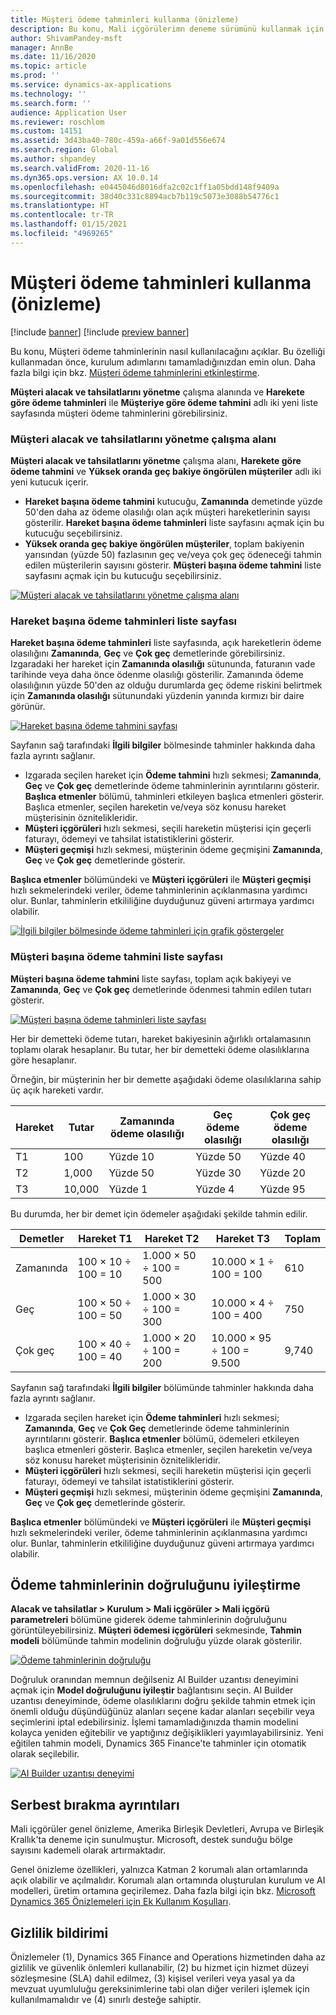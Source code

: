 ```yaml
---
title: Müşteri ödeme tahminleri kullanma (önizleme)
description: Bu konu, Mali içgörülerimn deneme sürümünü kullanmak için gerekli ön koşulları ve kapsamlı adımları açıklar.
author: ShivamPandey-msft
manager: AnnBe
ms.date: 11/16/2020
ms.topic: article
ms.prod: ''
ms.service: dynamics-ax-applications
ms.technology: ''
ms.search.form: ''
audience: Application User
ms.reviewer: roschlom
ms.custom: 14151
ms.assetid: 3d43ba40-780c-459a-a66f-9a01d556e674
ms.search.region: Global
ms.author: shpandey
ms.search.validFrom: 2020-11-16
ms.dyn365.ops.version: AX 10.0.14
ms.openlocfilehash: e0445046d8016dfa2c02c1ff1a05bdd148f9409a
ms.sourcegitcommit: 38d40c331c8894acb7b119c5073e3088b54776c1
ms.translationtype: HT
ms.contentlocale: tr-TR
ms.lasthandoff: 01/15/2021
ms.locfileid: "4969265"
---
```

# <a name="use-customer-payment-predictions-preview"></a>Müşteri ödeme tahminleri kullanma (önizleme)

[!include [banner](../includes/banner.md)]
[!include [preview banner](../includes/preview-banner.md)]

Bu konu, Müşteri ödeme tahminlerinin nasıl kullanılacağını açıklar. Bu özelliği kullanmadan önce, kurulum adımlarını tamamladığınızdan emin olun. Daha fazla bilgi için bkz. [Müşteri ödeme tahminlerini etkinleştirme](enable-cust-paymnt-prediction.md).

**Müşteri alacak ve tahsilatlarını yönetme** çalışma alanında ve **Harekete göre ödeme tahminleri** ile **Müşteriye göre ödeme tahmini** adlı iki yeni liste sayfasında müşteri ödeme tahminlerini görebilirsiniz.

### <a name="manage-customer-credit-and-collections-workspace"></a>Müşteri alacak ve tahsilatlarını yönetme çalışma alanı

**Müşteri alacak ve tahsilatlarını yönetme** çalışma alanı, **Harekete göre ödeme tahmini** ve **Yüksek oranda geç bakiye öngörülen müşteriler** adlı iki yeni kutucuk içerir.

- **Hareket başına ödeme tahmini** kutucuğu, **Zamanında** demetinde yüzde 50'den daha az ödeme olasılığı olan açık müşteri hareketlerinin sayısı gösterilir. **Hareket başına ödeme tahminleri** liste sayfasını açmak için bu kutucuğu seçebilirsiniz.
- **Yüksek oranda geç bakiye öngörülen müşteriler**, toplam bakiyenin yarısından (yüzde 50) fazlasının geç ve/veya çok geç ödeneceği tahmin edilen müşterilerin sayısını gösterir. **Müşteri başına ödeme tahmini** liste sayfasını açmak için bu kutucuğu seçebilirsiniz.

[![Müşteri alacak ve tahsilatlarını yönetme çalışma alanı](./media/manage-customer-credit-collections.png)](./media/manage-customer-credit-collections.png)

### <a name="payment-predictions-per-transaction-list-page"></a>Hareket başına ödeme tahminleri liste sayfası

**Hareket başına ödeme tahminleri** liste sayfasında, açık hareketlerin ödeme olasılığını **Zamanında**, **Geç** ve **Çok geç** demetlerinde görebilirsiniz. Izgaradaki her hareket için **Zamanında olasılığı** sütununda, faturanın vade tarihinde veya daha önce ödenme olasılığı gösterilir. Zamanında ödeme olasılığının yüzde 50'den az olduğu durumlarda geç ödeme riskini belirtmek için **Zamanında olasılığı** sütunundaki yüzdenin yanında kırmızı bir daire görünür.

[![Hareket başına ödeme tahmini sayfası](./media/payment-predictions-per-transaction.png)](./media/payment-predictions-per-transaction.png)

Sayfanın sağ tarafındaki **İlgili bilgiler** bölmesinde tahminler hakkında daha fazla ayrıntı sağlanır.

- Izgarada seçilen hareket için **Ödeme tahmini** hızlı sekmesi; **Zamanında**, **Geç** ve **Çok geç** demetlerinde ödeme tahminlerinin ayrıntılarını gösterir. **Başlıca etmenler** bölümü, tahminleri etkileyen başlıca etmenleri gösterir. Başlıca etmenler, seçilen hareketin ve/veya söz konusu hareket müşterisinin öznitelikleridir.
- **Müşteri içgörüleri** hızlı sekmesi, seçili hareketin müşterisi için geçerli faturayı, ödemeyi ve tahsilat istatistiklerini gösterir.
- **Müşteri geçmişi** hızlı sekmesi, müşterinin ödeme geçmişini **Zamanında**, **Geç** ve **Çok geç** demetlerinde gösterir.

**Başlıca etmenler** bölümündeki ve **Müşteri içgörüleri** ile **Müşteri geçmişi** hızlı sekmelerindeki veriler, ödeme tahminlerinin açıklanmasına yardımcı olur. Bunlar, tahminlerin etkililiğine duyduğunuz güveni artırmaya yardımcı olabilir.

[![İlgili bilgiler bölmesinde ödeme tahminleri için grafik göstergeler](./media/payment-prediction-gauges.png)](./media/payment-prediction-gauges.png)

### <a name="payment-prediction-per-customer-list-page"></a>Müşteri başına ödeme tahmini liste sayfası

**Müşteri başına ödeme tahmini** liste sayfası, toplam açık bakiyeyi ve **Zamanında**, **Geç** ve **Çok geç** demetlerinde ödenmesi tahmin edilen tutarı gösterir.

[![Müşteri başına ödeme tahminleri liste sayfası](./media/payment-predictions-per-transaction-02.png)](./media/payment-predictions-per-transaction-02.png)

Her bir demetteki ödeme tutarı, hareket bakiyesinin ağırlıklı ortalamasının toplamı olarak hesaplanır. Bu tutar, her bir demetteki ödeme olasılıklarına göre hesaplanır.

Örneğin, bir müşterinin her bir demette aşağıdaki ödeme olasılıklarına sahip üç açık hareketi vardır.

| Hareket | Tutar | Zamanında ödeme olasılığı | Geç ödeme olasılığı | Çok geç ödeme olasılığı |
|-------------|--------|-----------------------------|--------------------------|-------------------------------|
| T1          | 100    | Yüzde 10                  | Yüzde 50               | Yüzde 40                    |
| T2          | 1,000  | Yüzde 50                  | Yüzde 30               | Yüzde 20                    |
| T3          | 10,000 | Yüzde 1                   | Yüzde 4                | Yüzde 95                    |

Bu durumda, her bir demet için ödemeler aşağıdaki şekilde tahmin edilir.

| Demetler   | Hareket T1      | Hareket T2         | Hareket T3            | Toplam |
|-----------|---------------------|------------------------|---------------------------|-------|
| Zamanında   | 100 × 10 ÷ 100 = 10 | 1.000 × 50 ÷ 100 = 500 | 10.000 × 1 ÷ 100 = 100    | 610   |
| Geç      | 100 × 50 ÷ 100 = 50 | 1.000 × 30 ÷ 100 = 300 | 10.000 × 4 ÷ 100 = 400    | 750   |
| Çok geç | 100 × 40 ÷ 100 = 40 | 1.000 × 20 ÷ 100 = 200 | 10.000 × 95 ÷ 100 = 9.500 | 9,740 |

Sayfanın sağ tarafındaki **İlgili bilgiler** bölümünde tahminler hakkında daha fazla ayrıntı sağlanır.

- Izgarada seçilen hareket için **Ödeme tahminleri** hızlı sekmesi; **Zamanında**, **Geç** ve **Çok Geç** demetlerinde ödeme tahminlerinin ayrıntılarını gösterir. **Başlıca etmenler** bölümü, ödemeleri etkileyen başlıca etmenleri gösterir. Başlıca etmenler, seçilen hareketin ve/veya söz konusu hareket müşterisinin öznitelikleridir.
- **Müşteri içgörüleri** hızlı sekmesi, seçili hareketin müşterisi için geçerli faturayı, ödemeyi ve tahsilat istatistiklerini gösterir.
- **Müşteri geçmişi** hızlı sekmesi, müşterinin ödeme geçmişini **Zamanında**, **Geç** ve **Çok geç** demetlerinde gösterir.

**Başlıca etmenler** bölümündeki ve **Müşteri içgörüleri** ile **Müşteri geçmişi** hızlı sekmelerindeki veriler, ödeme tahminlerinin açıklanmasına yardımcı olur. Bunlar, tahminlerin etkililiğine duyduğunuz güveni artırmaya yardımcı olabilir.

## <a name="improving-the-accuracy-of-payment-predictions"></a>Ödeme tahminlerinin doğruluğunu iyileştirme

**Alacak ve tahsilatlar \> Kurulum \> Mali içgörüler \> Mali içgörü parametreleri** bölümüne giderek ödeme tahminlerinin doğruluğunu görüntüleyebilirsiniz. **Müşteri ödemesi içgörüleri** sekmesinde, **Tahmin modeli** bölümünde tahmin modelinin doğruluğu yüzde olarak gösterilir.

[![Ödeme tahminlerinin doğruluğu](./media/finance-insights-parameters-accuracy-2nd.png)](./media/finance-insights-parameters-accuracy-2nd.png)

Doğruluk oranından memnun değilseniz AI Builder uzantısı deneyimini açmak için **Model doğruluğunu iyileştir** bağlantısını seçin. AI Builder uzantısı deneyiminde, ödeme olasılıklarını doğru şekilde tahmin etmek için önemli olduğu düşündüğünüz alanları seçene kadar alanları seçebilir veya seçimlerini iptal edebilirsiniz. İşlemi tamamladığınızda thamin modelini kolayca yeniden eğitebilir ve yaptığınız değişiklikleri yayımlayabilirsiniz. Yeni eğitilen tahmin modeli, Dynamics 365 Finance'te tahminler için otomatik olarak seçilebilir.

[![AI Builder uzantısı deneyimi](./media/ai-builder.png)](./media/ai-builder.png)

## <a name="release-details"></a>Serbest bırakma ayrıntıları

Mali içgörüler genel önizleme, Amerika Birleşik Devletleri, Avrupa ve Birleşik Krallık'ta deneme için sunulmuştur. Microsoft, destek sunduğu bölge sayısını kademeli olarak artırmaktadır.

Genel önizleme özellikleri, yalnızca Katman 2 korumalı alan ortamlarında açık olabilir ve açılmalıdır. Korumalı alan ortamında oluşturulan kurulum ve AI modelleri, üretim ortamına geçirilemez. Daha fazla bilgi için bkz. [Microsoft Dynamics 365 Önizlemeleri için Ek Kullanım Koşulları](https://docs.microsoft.com/dynamics365/fin-ops-core/fin-ops/get-started/public-preview-terms).

## <a name="privacy-notice"></a>Gizlilik bildirimi

Önizlemeler (1), Dynamics 365 Finance and Operations hizmetinden daha az gizlilik ve güvenlik önlemleri kullanabilir, (2) bu hizmet için hizmet düzeyi sözleşmesine (SLA) dahil edilmez, (3) kişisel verileri veya yasal ya da mevzuat uyumluluğu gereksinimlerine tabi olan diğer verileri işlemek için kullanılmamalıdır ve (4) sınırlı desteğe sahiptir.
